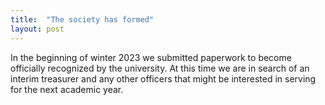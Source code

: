 ```yaml
---
title:  "The society has formed"
layout: post
---
```


In the beginning of winter 2023 we submitted paperwork to become officially recognized by the university. At this time we are in search of an interim
treasurer and any other officers that might be interested in serving for the next academic year.
